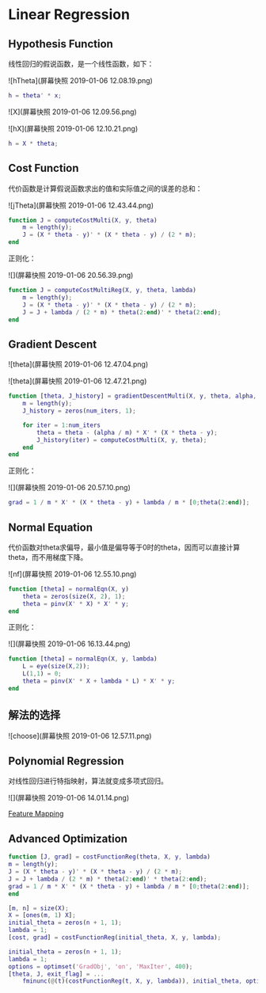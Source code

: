 # Linear Regression

## Hypothesis Function

线性回归的假说函数，是一个线性函数，如下：

![hTheta](屏幕快照 2019-01-06 12.08.19.png)

```matlab
h = theta' * x;
```



![X](屏幕快照 2019-01-06 12.09.56.png)



![hX](屏幕快照 2019-01-06 12.10.21.png)

```matlab
h = X * theta;
```

## Cost Function

代价函数是计算假说函数求出的值和实际值之间的误差的总和：

![jTheta](屏幕快照 2019-01-06 12.43.44.png)

```matlab
function J = computeCostMulti(X, y, theta)
	m = length(y); 
	J = (X * theta - y)' * (X * theta - y) / (2 * m);
end
```

正则化：

![](屏幕快照 2019-01-06 20.56.39.png)

```matlab
function J = computeCostMultiReg(X, y, theta, lambda)
	m = length(y); 
	J = (X * theta - y)' * (X * theta - y) / (2 * m);
	J = J + lambda / (2 * m) * theta(2:end)' * theta(2:end);
end
```

## Gradient Descent

![theta](屏幕快照 2019-01-06 12.47.04.png)

![theta](屏幕快照 2019-01-06 12.47.21.png)

```matlab
function [theta, J_history] = gradientDescentMulti(X, y, theta, alpha, num_iters)
	m = length(y); 
	J_history = zeros(num_iters, 1);

    for iter = 1:num_iters
        theta = theta - (alpha / m) * X' * (X * theta - y);
        J_history(iter) = computeCostMulti(X, y, theta);
    end
end
```

正则化：

![](屏幕快照 2019-01-06 20.57.10.png)

```matlab
grad = 1 / m * X' * (X * theta - y) + lambda / m * [0;theta(2:end)];
```



## Normal Equation

代价函数对theta求偏导，最小值是偏导等于0时的theta，因而可以直接计算theta，而不用梯度下降。

![nf](屏幕快照 2019-01-06 12.55.10.png)

```matlab
function [theta] = normalEqn(X, y)
	theta = zeros(size(X, 2), 1);
	theta = pinv(X' * X) * X' * y;
end
```

正则化：

![](屏幕快照 2019-01-06 16.13.44.png)

```matlab
function [theta] = normalEqn(X, y, lambda)
	L = eye(size(X,2));
	L(1,1) = 0;
	theta = pinv(X' * X + lambda * L) * X' * y;
end
```



## 解法的选择

![choose](屏幕快照 2019-01-06 12.57.11.png)

## Polynomial Regression

对线性回归进行特指映射，算法就变成多项式回归。

![](屏幕快照 2019-01-06 14.01.14.png)

[Feature Mapping](Feature-Mapping.md)

## Advanced Optimization

``` matlab 
function [J, grad] = costFunctionReg(theta, X, y, lambda)
m = length(y);
J = (X * theta - y)' * (X * theta - y) / (2 * m);
J = J + lambda / (2 * m) * theta(2:end)' * theta(2:end);
grad = 1 / m * X' * (X * theta - y) + lambda / m * [0;theta(2:end)];
end
```

```matlab
[m, n] = size(X);
X = [ones(m, 1) X];
initial_theta = zeros(n + 1, 1);
lambda = 1;
[cost, grad] = costFunctionReg(initial_theta, X, y, lambda);

initial_theta = zeros(n + 1, 1);
lambda = 1;
options = optimset('GradObj', 'on', 'MaxIter', 400);
[theta, J, exit_flag] = ...
	fminunc(@(t)(costFunctionReg(t, X, y, lambda)), initial_theta, options);
```

